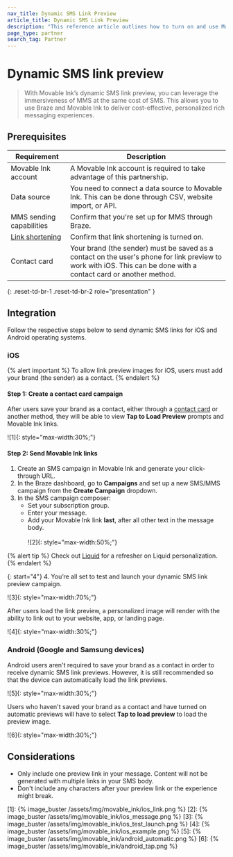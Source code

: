 ```yaml
---
nav_title: Dynamic SMS Link Preview
article_title: Dynamic SMS Link Preview
description: "This reference article outlines how to turn on and use Movable Ink's SMS link preview feature."
page_type: partner
search_tag: Partner
---
```


# Dynamic SMS link preview

> With Movable Ink’s dynamic SMS link preview, you can leverage the immersiveness of MMS at the same cost of SMS. This allows you to use Braze and Movable Ink to deliver cost-effective, personalized rich messaging experiences.

## Prerequisites

| Requirement | Description |
| --- | --- |
| Movable Ink account | A Movable Ink account is required to take advantage of this partnership. |
| Data source | You need to connect a data source to Movable Ink. This can be done through CSV, website import, or API. |
| MMS sending capabilities | Confirm that you're set up for MMS through Braze.
| [Link shortening]({{site.baseurl}}/user_guide/message_building_by_channel/sms/campaign/link_shortening/) | Confirm that link shortening is turned on. | 
| Contact card | Your brand (the sender) must be saved as a contact on the user's phone for link preview to work with iOS. This can be done with a contact card or another method. |
{: .reset-td-br-1 .reset-td-br-2 role="presentation" }

## Integration

Follow the respective steps below to send dynamic SMS links for iOS and Android operating systems.

### iOS

{% alert important %}
To allow link preview images for iOS, users must add your brand (the sender) as a contact.
{% endalert %}

#### Step 1: Create a contact card campaign

After users save your brand as a contact, either through a [contact card]({{site.baseurl}}/user_guide/message_building_by_channel/sms/mms/contact_card/) or another method, they will be able to view **Tap to Load Preview** prompts and Movable Ink links.

![1]{: style="max-width:30%;"}

#### Step 2: Send Movable Ink links

1. Create an SMS campaign in Movable Ink and generate your click-through URL.
2. In the Braze dashboard, go to **Campaigns** and set up a new SMS/MMS campaign from the **Create Campaign** dropdown.
3. In the SMS campaign composer:
    - Set your subscription group.
    - Enter your message.
    - Add your Movable Ink link **last**, after all other text in the message body. <br><br>![2]{: style="max-width:50%;"}

{% alert tip %}
Check out [Liquid]({{site.baseurl}}/user_guide/personalization_and_dynamic_content/liquid/using_liquid/) for a refresher on Liquid personalization.  
{% endalert %}

{: start="4"}
4. You’re all set to test and launch your dynamic SMS link preview campaign.

![3]{: style="max-width:70%;"}

After users load the link preview, a personalized image will render with the ability to link out to your website, app, or landing page.

![4]{: style="max-width:30%;"}

### Android (Google and Samsung devices)

Android users aren't required to save your brand as a contact in order to receive dynamic SMS link previews. However, it is still recommended so that the device can automatically load the link previews.

![5]{: style="max-width:30%;"}

Users who haven't saved your brand as a contact and have turned on automatic previews will have to select **Tap to load preview** to load the preview image.

![6]{: style="max-width:30%;"}

## Considerations

- Only include one preview link in your message. Content will not be generated with multiple links in your SMS body. 
- Don't include any characters after your preview link or the experience might break.


[1]: {% image_buster /assets/img/movable_ink/ios_link.png %}
[2]: {% image_buster /assets/img/movable_ink/ios_message.png %}
[3]: {% image_buster /assets/img/movable_ink/ios_test_launch.png %}
[4]: {% image_buster /assets/img/movable_ink/ios_example.png %}
[5]: {% image_buster /assets/img/movable_ink/android_automatic.png %}
[6]: {% image_buster /assets/img/movable_ink/android_tap.png %}

